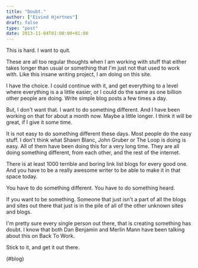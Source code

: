 ```yaml
---
title: "Doubt."
author: ["Eivind Hjertnes"]
draft: false
type: "post"
date: 2013-11-04T01:00:00+01:00
---
```


This is hard. I want to quit.

These are all too regular thoughts when I am working with stuff that
either takes longer than usual or something that I'm just not that used
to work with. Like this insane writing project, I am doing on this site.

I have the choice. I could continue with it, and get everything to a
level where everything is a a little easier, or I could do the same as
one billion other people are doing. Write simple blog posts a few times
a day.

But, I don't want that. I want to do something different. And I have
been working on that for about a month now. Maybe a little longer. I
think it will be great, if I give it some time.

It is not easy to do something different these days. Most people do the
easy stuff. I don't think what Shawn Blanc, John Gruber or The Loop is
doing is easy. All of them have been doing this for a very long time.
They are all doing something different, from each other, and the rest of
the internet.

There is at least 1000 terrible and boring link list blogs for every
good one. And you have to be a really awesome writer to be able to make
it in that space today.

You have to do something different. You have to do something heard.

If you want to be something. Someone that just isn't a part of all the
blogs and sites out there that just is in the pile of all of the other
unknown sites and blogs.

I'm pretty sure every single person out there, that is creating
something has doubt. I know that both Dan Benjamin and Merlin Mann have
been talking about this on Back To Work.

Stick to it, and get it out there.

(#blog)
